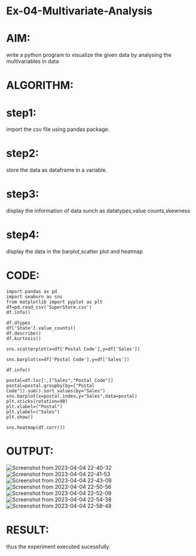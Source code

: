 # Ex-04-Multivariate-Analysis

# AIM:
write a python program to visualize the given data by analysing the multivariables in data

# ALGORITHM:

# step1:
import the csv file using pandas package.
# step2:
store the data as dataframe in a variable.
# step3:
display the information of data sunch as datatypes,value counts,skewness
# step4:
display the data in the barplot,scatter plot and heatmap

# CODE:

```
import pandas as pd 
import seaborn as sns
from matplotlib import pyplot as plt
df=pd.read_csv('SuperStore.csv')
df.info()
```
```
df.dtypes
df['State'].value_counts()
df.describe()
df.kurtosis()
```
```
sns.scatterplot(x=df['Postal Code'],y=df['Sales'])
```
```
sns.barplot(x=df['Postal Code'],y=df['Sales'])
```
```
df.info()
```
```
postal=df.loc[:,["Sales","Postal Code"]]
postal=postal.groupby(by=["Postal Code"]).sum().sort_values(by="Sales")
sns.barplot(x=postal.index,y="Sales",data=postal)
plt.xticks(rotation=90)
plt.xlabel=("Postal")
plt.ylabel=("Sales")
plt.show()
```
```
sns.heatmap(df.corr())
```

# OUTPUT:

![Screenshot from 2023-04-04 22-40-32](https://user-images.githubusercontent.com/114852180/229866691-ef1373c6-a66e-451a-8ebc-ba22abb25ee2.png)
![Screenshot from 2023-04-04 22-41-53](https://user-images.githubusercontent.com/114852180/229867072-05b452c2-d7b9-462e-820c-a54f680b578a.png)
![Screenshot from 2023-04-04 22-43-08](https://user-images.githubusercontent.com/114852180/229868374-650d6aa8-8b42-4f42-a098-e249f3138c10.png)
![Screenshot from 2023-04-04 22-50-56](https://user-images.githubusercontent.com/114852180/229869371-d6a6a8e3-f6fa-4428-9837-b89833e2dc34.png)
![Screenshot from 2023-04-04 22-52-09](https://user-images.githubusercontent.com/114852180/229869640-5032e76f-ae89-447d-82a6-4b46077d38db.png)
![Screenshot from 2023-04-04 22-54-38](https://user-images.githubusercontent.com/114852180/229872246-8c82960f-b50f-48fe-9a01-273ff98786a6.png)
![Screenshot from 2023-04-04 22-58-48](https://user-images.githubusercontent.com/114852180/229872323-1738e2b3-578e-449b-a553-ff2277109d7d.png)

# RESULT:

thus the experiment executed sucessfully.
